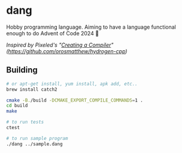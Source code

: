 # dang

Hobby programming language.  Aiming to have a language functional enough to do Advent of Code 2024 🤞

*Inspired by Pixeled's "[Creating a Compiler](https://www.youtube.com/playlist?list=PLUDlas_Zy_qC7c5tCgTMYq2idyyT241qs)" (https://github.com/orosmatthew/hydrogen-cpp)*

## Building

```sh
# or apt-get install, yum install, apk add, etc..
brew install catch2

cmake -B./build -DCMAKE_EXPORT_COMPILE_COMMANDS=1 .
cd build
make

# to run tests
ctest

# to run sample program
./dang ../sample.dang
```
